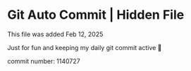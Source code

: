 # Git Auto Commit | Hidden File

This file was added Feb 12, 2025

Just for fun and keeping my daily git commit active 🤪

commit number: 1140727
